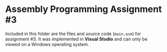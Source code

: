 # Assembly Programming Assignment #3

Included in this folder are the files and source code (`main.asm`) for assignment #3. It was implemented in **Visual Studio** and can only be viewed on a Windows operating system.
